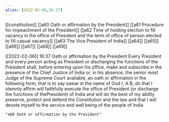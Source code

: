 ```yaml
---
alias: [2022-02-06,16:37]
---
```

[[constitution]] [[a60 Oath or affirmation by the President]] [[a61 Procedure for impeachment of the President]] [[a62 Time of holding election to fill vacancy in the office of President and the term of office of person elected to fill casual vacancy]] [[a63 The Vice President of India]] [[a64]] [[a65]] [[a66]] [[a67]] [[a68]] [[a69]]

[[2022-02-06]] 16:37
Oath or affirmation by the President Every President and every person acting as President or discharging the functions of the President shall, before entering upon his office, make and subscribe in the presence of the Chief Justice of India or, in his absence, the senior most Judge of the Supreme Court available, an oath or affirmation in the following form, that is to say swear in the name of God I, A B, do that I olemnly affirm will faithfully execute the office of President (or discharge the functions of thePresident) of India and will do the best of my ability preserve, protect and defend the Constitution and the law and that I will devote myself to the service and well being of the people of India
```query 2022-04-01 11:53
"a60 Oath or affirmation by the President"
```